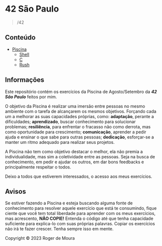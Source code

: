 # 42 São Paulo

> /42



## Conteúdo

- [Piscina](./Piscina/)
    - [Shell](./Piscina/Shell)
    - [C](./Piscina/C)
    - [Rush](./Piscina/Rush)



## Informações

Este repositório contém os exercícios da Piscina de Agosto/Setembro da ***42 São Paulo*** feitos por mim.

O objetivo da Piscina é realizar uma imersão entre pessoas no mesmo ambiente com o tarefa de alcançarem os mesmos objetivos. Forçando cada um a melhorar as suas capacidades próprias, como: **adaptação**, perante a dificuldades; **aprendizado**, buscar conhecimento para solucionar problemas; **resiliência**, para enfrentar o fracasso não como derrota, mas como oportunidade para crescimento; **comunicação**, aprender a pedir ajuda e ensinar o que sabe para outras pessoas; **dedicação**, esforçar-se a manter um ritmo adequado para realizar seus projetos.

A Piscina não tem como objetivo destacar o melhor, ela não premia a individualidade, mas sim a coletividade entre as pessoas. Seja na busca de conhecimento, em pedir e ajudar os outros, em dar bons feedbacks e principalmente respeitar o todos.

Deixo a todos que estiverem interessados, o acesso aos meus exercícios.



## Avisos

Se estiver fazendo a Piscina e esteja buscando alguma fonte de conhecimento para resolver aquele exercício que está te consumindo, fique ciente que você tem total liberdade para aprender com os meus exercícios, mas acrescento, **NÃO COPIE!** Entenda o código até que tenha capacidade suficiente para explica-lo com suas próprias palavras. Copiar os exercícios não irá te fazer crescer. Tenha sempre isso em mente.



Copyright © 2023 Roger de Moura
